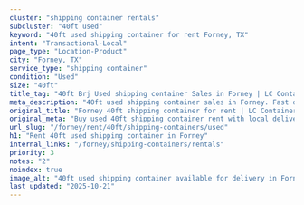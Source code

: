 ```yaml
---
cluster: "shipping container rentals"
subcluster: "40ft used"
keyword: "40ft used shipping container for rent Forney, TX"
intent: "Transactional-Local"
page_type: "Location-Product"
city: "Forney, TX"
service_type: "shipping container"
condition: "Used"
size: "40ft"
title_tag: "40ft Brj Used shipping container Sales in Forney | LC Container"
meta_description: "40ft used shipping container sales in Forney. Fast delivery, competitive pricing. Serving shipping containers area. Quote ID: T83. Call (214) 524-4168 for your free quote today."
original_title: "Forney 40ft shipping container for rent | LC Container"
original_meta: "Buy used 40ft shipping container rent with local delivery in Forney, TX. LC Container — local Since 2003. Request a fast quote today."
url_slug: "/forney/rent/40ft/shipping-containers/used"
h1: "Rent 40ft used shipping container in Forney"
internal_links: "/forney/shipping-containers/rentals"
priority: 3
notes: "2"
noindex: true
image_alt: "40ft used shipping container available for delivery in Forney"
last_updated: "2025-10-21"
---
```


<!-- TODO: Add unique city/inventory copy, images, and internal links here. -->
